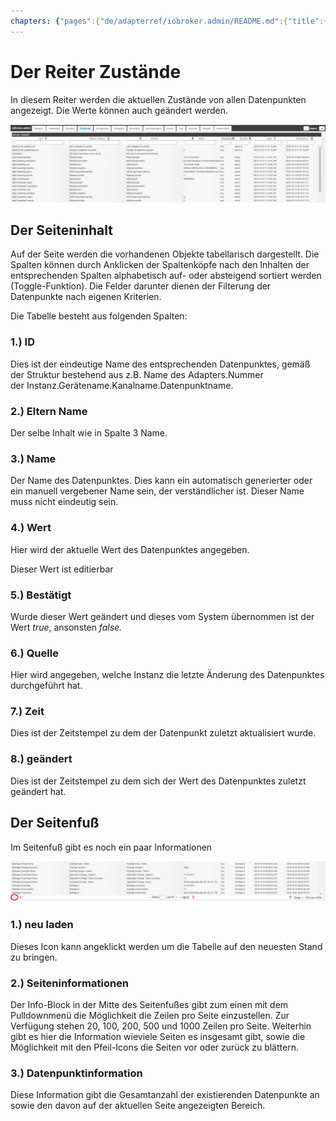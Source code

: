 ```yaml
---
chapters: {"pages":{"de/adapterref/iobroker.admin/README.md":{"title":{"de":"no title"},"content":"de/adapterref/iobroker.admin/README.md"},"de/adapterref/iobroker.admin/admin/tab-adapters.md":{"title":{"de":"Der Reiter Adapter"},"content":"de/adapterref/iobroker.admin/admin/tab-adapters.md"},"de/adapterref/iobroker.admin/admin/tab-instances.md":{"title":{"de":"Der Reiter Instanzen"},"content":"de/adapterref/iobroker.admin/admin/tab-instances.md"},"de/adapterref/iobroker.admin/admin/tab-objects.md":{"title":{"de":"Der Reiter Objekte"},"content":"de/adapterref/iobroker.admin/admin/tab-objects.md"},"de/adapterref/iobroker.admin/admin/tab-states.md":{"title":{"de":"Der Reiter Zustände"},"content":"de/adapterref/iobroker.admin/admin/tab-states.md"},"de/adapterref/iobroker.admin/admin/tab-groups.md":{"title":{"de":"Der Reiter Gruppen"},"content":"de/adapterref/iobroker.admin/admin/tab-groups.md"},"de/adapterref/iobroker.admin/admin/tab-users.md":{"title":{"de":"Der Reiter Benutzer"},"content":"de/adapterref/iobroker.admin/admin/tab-users.md"},"de/adapterref/iobroker.admin/admin/tab-events.md":{"title":{"de":"Der Reiter Ereignisse"},"content":"de/adapterref/iobroker.admin/admin/tab-events.md"},"de/adapterref/iobroker.admin/admin/tab-hosts.md":{"title":{"de":"Der Reiter Hosts"},"content":"de/adapterref/iobroker.admin/admin/tab-hosts.md"},"de/adapterref/iobroker.admin/admin/tab-enums.md":{"title":{"de":"Der Reiter Aufzählungen"},"content":"de/adapterref/iobroker.admin/admin/tab-enums.md"},"de/adapterref/iobroker.admin/admin/tab-log.md":{"title":{"de":"Der Reiter Log"},"content":"de/adapterref/iobroker.admin/admin/tab-log.md"},"de/adapterref/iobroker.admin/admin/tab-system.md":{"title":{"de":"Die Systemeinstellungen"},"content":"de/adapterref/iobroker.admin/admin/tab-system.md"}}}
---
```

# Der Reiter Zustände

In diesem Reiter werden die aktuellen Zustände von allen Datenpunkten angezeigt. 
Die Werte können auch geändert werden.

![iobroker_admin_states_columns](img/tab-states_columns.jpg)

## Der Seiteninhalt

Auf der Seite werden die vorhandenen Objekte tabellarisch dargestellt. 
Die Spalten können durch Anklicken der Spaltenköpfe nach den Inhalten der entsprechenden 
Spalten alphabetisch auf- oder absteigend sortiert werden (Toggle-Funktion). 
Die Felder darunter dienen der Filterung der Datenpunkte nach eigenen Kriterien.

Die Tabelle besteht aus folgenden Spalten:

### **1.) ID**

Dies ist der eindeutige Name des entsprechenden Datenpunktes, gemäß der Struktur 
bestehend aus z.B. Name des Adapters.Nummer der Instanz.Gerätename.Kanalname.Datenpunktname.

### **2.) Eltern Name**

Der selbe Inhalt wie in Spalte 3 Name.

### **3.) Name**

Der Name des Datenpunktes. Dies kann ein automatisch generierter oder ein manuell 
vergebener Name sein, der verständlicher ist. Dieser Name muss nicht eindeutig sein.

### **4.) Wert**

Hier wird der aktuelle Wert des Datenpunktes angegeben.

Dieser Wert ist editierbar

### **5.) Bestätigt**

Wurde dieser Wert geändert und dieses vom System übernommen ist der Wert _true_, ansonsten _false._

### **6.) Quelle**

Hier wird angegeben, welche Instanz die letzte Änderung des Datenpunktes durchgeführt hat.

### **7.) Zeit**

Dies ist der Zeitstempel zu dem der Datenpunkt zuletzt aktualisiert wurde.

### **8.) geändert**

Dies ist der Zeitstempel zu dem sich der Wert des Datenpunktes zuletzt geändert hat.

## Der Seitenfuß

Im Seitenfuß gibt es noch ein paar Informationen 

![iobroker_admin_states_footer](img/tab-states_footer.jpg)

### **1.) neu laden**

Dieses Icon kann angeklickt werden um die Tabelle auf den neuesten Stand zu bringen.

### **2.) Seiteninformationen**

Der Info-Block in der Mitte des Seitenfußes gibt zum einen mit dem Pulldownmenü die Möglichkeit die 
Zeilen pro Seite einzustellen. Zur Verfügung stehen 20, 100, 200, 500 und 1000 Zeilen pro Seite. 
Weiterhin gibt es hier die Information wieviele Seiten es insgesamt gibt, sowie die Möglichkeit 
mit den Pfeil-Icons die Seiten vor oder zurück zu blättern.

### **3.) Datenpunktinformation**

Diese Information gibt die Gesamtanzahl der existierenden Datenpunkte an sowie den davon auf der aktuellen Seite angezeigten Bereich.